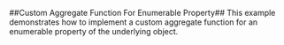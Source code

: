 ##Custom Aggregate Function For Enumerable Property##
This example demonstrates how to implement a custom aggregate function for an enumerable property of the underlying object.